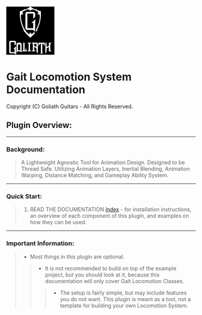 ![](Assets/Images/Goliath_Logo.jpg#Small-Image)
# Gait Locomotion System Documentation
Copyright (C) Goliath Guitars - All Rights Reserved.

## **Plugin Overview:**
---
### **Background:**
> A Lightweight Agnostic Tool for Animation Design. Designed to be Thread Safe. Utilizing Animation Layers, Inertial Blending, Animation Warping, Distance Matching, and Gameplay Ability System.
---
### **Quick Start:**
> 1. READ THE DOCUMENTATION [Index](https://github.com/GoliathGuitars/GaitLocomotionSystem/blob/main/index.md) - for installation instructions, an overview of each component of this plugin, and examples on how they can be used.
---
### **Important Information:**
> - Most things in this plugin are optional. 
>> - It is not recommended to build on top of the example project, but you should look at it, because this documentation will only cover Gait Locomotion Classes. 
>>> - The setup is fairly simple, but may include features you do not want. This plugin is meant as a tool, not a template for building your own Locomotion System.
